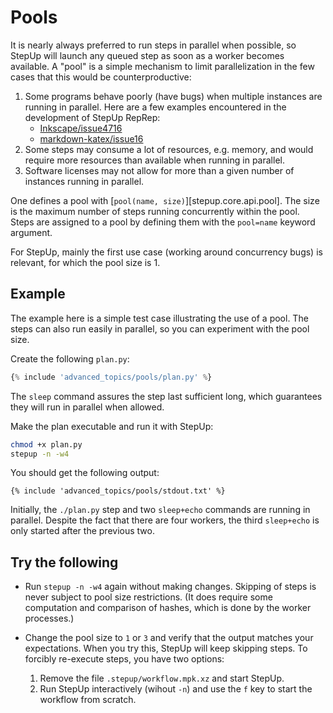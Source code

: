 # Pools

It is nearly always preferred to run steps in parallel when possible,
so StepUp will launch any queued step as soon as a worker becomes available.
A "pool" is a simple mechanism to limit parallelization in the few cases that this would be counterproductive:

1. Some programs behave poorly (have bugs) when multiple instances are running in parallel.
   Here are a few examples encountered in the development of StepUp RepRep:
    - [Inkscape/issue4716](https://gitlab.com/inkscape/inkscape/-/issues/4716)
    - [markdown-katex/issue16](https://github.com/mbarkhau/markdown-katex/issues/16)
2. Some steps may consume a lot of resources, e.g. memory,
   and would require more resources than available when running in parallel.
3. Software licenses may not allow for more than a given number of instances running in parallel.

One defines a pool with [`pool(name, size)`][stepup.core.api.pool].
The size is the maximum number of steps running concurrently within the pool.
Steps are assigned to a pool by defining them with the `pool=name` keyword argument.

For StepUp, mainly the first use case (working around concurrency bugs) is relevant,
for which the pool size is 1.


## Example

The example here is a simple test case illustrating the use of a pool.
The steps can also run easily in parallel, so you can experiment with the pool size.

Create the following `plan.py`:

```python
{% include 'advanced_topics/pools/plan.py' %}
```

The `sleep` command assures the step last sufficient long,
which guarantees they will run in parallel when allowed.

Make the plan executable and run it with StepUp:

```bash
chmod +x plan.py
stepup -n -w4
```

You should get the following output:

```
{% include 'advanced_topics/pools/stdout.txt' %}
```

Initially, the `./plan.py` step and two `sleep+echo` commands are running in parallel.
Despite the fact that there are four workers,
the third `sleep+echo` is only started after the previous two.


## Try the following

- Run `stepup -n -w4` again without making changes.
  Skipping of steps is never subject to pool size restrictions.
  (It does require some computation and comparison of hashes,
  which is done by the worker processes.)
- Change the pool size to `1` or `3` and verify that the output matches your expectations.
  When you try this, StepUp will keep skipping steps.
  To forcibly re-execute steps, you have two options:

    1. Remove the file `.stepup/workflow.mpk.xz` and start StepUp.
    2. Run StepUp interactively (wihout `-n`) and use the `f` key to start the workflow from scratch.
